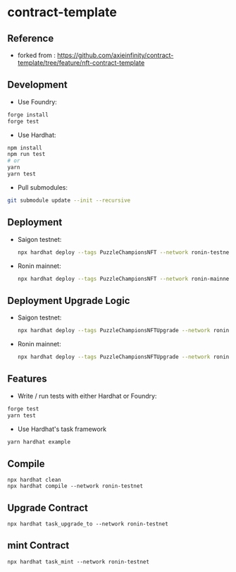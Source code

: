# contract-template

## Reference
- forked from : https://github.com/axieinfinity/contract-template/tree/feature/nft-contract-template

## Development

- Use Foundry:

```bash
forge install
forge test
```

- Use Hardhat:

```bash
npm install
npm run test
# or
yarn
yarn test
```

- Pull submodules:

```bash
git submodule update --init --recursive
```

## Deployment

- Saigon testnet:

    ```bash
    npx hardhat deploy --tags PuzzleChampionsNFT --network ronin-testnet
    ```

- Ronin mainnet:

    ```bash
    npx hardhat deploy --tags PuzzleChampionsNFT --network ronin-mainnet
    ```

## Deployment Upgrade Logic

- Saigon testnet:

    ```bash
    npx hardhat deploy --tags PuzzleChampionsNFTUpgrade --network ronin-testnet
    ```

- Ronin mainnet:

    ```bash
    npx hardhat deploy --tags PuzzleChampionsNFTUpgrade --network ronin-mainnet
    ```

## Features

- Write / run tests with either Hardhat or Foundry:

```bash
forge test
yarn test
```

- Use Hardhat's task framework

```bash
yarn hardhat example
```

## Compile
```
npx hardhat clean
npx hardhat compile --network ronin-testnet
```

## Upgrade Contract
```
npx hardhat task_upgrade_to --network ronin-testnet
```

## mint Contract
```
npx hardhat task_mint --network ronin-testnet
```